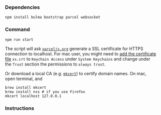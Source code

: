 ### Dependencies

```
npm install bulma bootstrap parcel websocket
```

### Command
<!-- Go to the image folder and start http-server by 
```
http-server ./
``` -->
```
npm run start
```
The script will ask [`parceljs.org`](https://parceljs.org/) generate a SSL certificate for HTTPS connection to localhost. For mac user, you might need to [add the certificate file](https://support.apple.com/en-au/guide/keychain-access/kyca2431/mac) `xx.crt` to `Keychain Access` under `System Keychains` and change under the `Trust` section the permissions to `always trust`.

Or download a local CA (e.g. [`mkcert`](https://github.com/FiloSottile/mkcert)) to certify domain names. On mac, open terminal, and 
```
brew install mkcert
brew install nss # if you use Firefox
mkcert localhost 127.0.0.1
```

### Instructions



<!-- 1) Open your terminal and type

npm install -g 

2)  root folder that you want to serve you files and type:



3) Read the output of the terminal, something kinda http://localhost:8080 will appear. -->